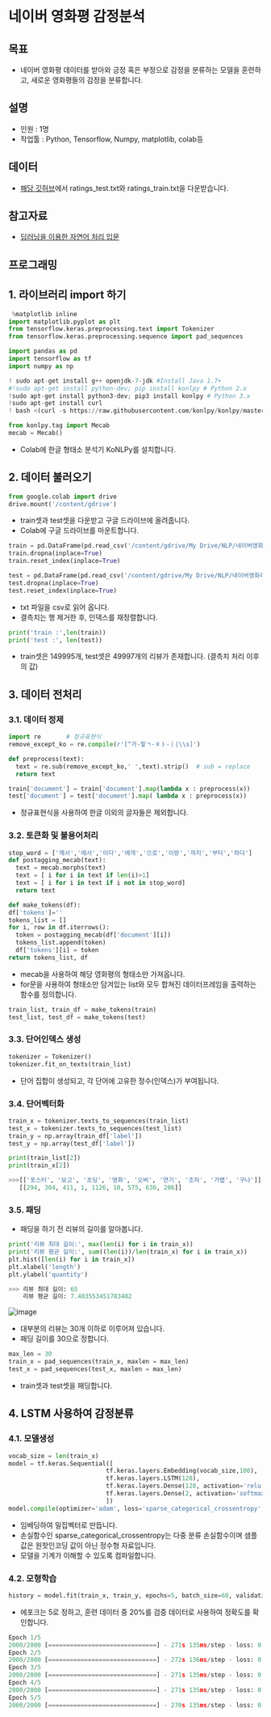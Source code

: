 # 네이버 영화평 감정분석
## 목표
- 네이버 영화평 데이터를 받아와 긍정 혹은 부정으로 감정을 분류하는 모델을 훈련하고, 새로운 영화평들의 감정을 분류합니다.
## 설명
- 인원 : 1명
- 작업툴 : Python, Tensorflow, Numpy, matplotlib, colab등
## 데이터
- [해당 깃허브](https://github.com/e9t/nsmc/)에서 ratings_test.txt와 ratings_train.txt을 다운받습니다.
## 참고자료
- [딥러닝을 이용한 자연어 처리 입문](https://wikidocs.net/book/2155)
## 프로그래밍
## 1. 라이브러리 import 하기
```python
 %matplotlib inline
import matplotlib.pyplot as plt
from tensorflow.keras.preprocessing.text import Tokenizer
from tensorflow.keras.preprocessing.sequence import pad_sequences
```
```python
import pandas as pd
import tensorflow as tf
import numpy as np
```
```python
! sudo apt-get install g++ openjdk-7-jdk #Install Java 1.7+ 
#!sudo apt-get install python-dev; pip install konlpy # Python 2.x 
!sudo apt-get install python3-dev; pip3 install konlpy # Python 3.x 
!sudo apt-get install curl 
! bash <(curl -s https://raw.githubusercontent.com/konlpy/konlpy/master/scripts/mecab.sh)
```
```python
from konlpy.tag import Mecab
mecab = Mecab()
```
- Colab에 한글 형태소 분석기 KoNLPy를 설치합니다.

## 2. 데이터 불러오기
```python
from google.colab import drive
drive.mount('/content/gdrive')
```
- train셋과 test셋을 다운받고 구글 드라이브에 올려줍니다.
- Colab에 구글 드라이브를 마운트합니다.
```python
train = pd.DataFrame(pd.read_csv('/content/gdrive/My Drive/NLP/네이버영화리뷰실습/ratings_train.txt', sep='\t', quoting=3,encoding='utf-8')) 
train.dropna(inplace=True)
train.reset_index(inplace=True)
```
```python
test = pd.DataFrame(pd.read_csv('/content/gdrive/My Drive/NLP/네이버영화리뷰실습/ratings_test.txt', sep='\t', quoting=3,encoding='utf-8')) 
test.dropna(inplace=True)
test.reset_index(inplace=True)
```
- txt 파일을 csv로 읽어 옵니다.
- 결측치는 행 제거한 후, 인덱스를 재정렬합니다.
```python
print('train :',len(train))
print('test :', len(test))
```
- train셋은 149995개, test셋은 49997개의 리뷰가 존재합니다. (결측치 처리 이후의 값)
## 3. 데이터 전처리
### 3.1. 데이터 정제
```python
import re       # 정규표현식
remove_except_ko = re.compile(r'[^가-힣ㄱ-ㅎㅏ-ㅣ|\\s]')

def preprocess(text):
  text = re.sub(remove_except_ko,' ',text).strip()  # sub = replace
  return text

train['document'] = train['document'].map(lambda x : preprocess(x))
test['document'] = test['document'].map( lambda x : preprocess(x))
```
- 정규표현식을 사용하여 한글 이외의 글자들은 제외합니다.
### 3.2. 토큰화 및 불용어처리
```python
stop_word = ['께서','에서','이다','에게','으로','이랑','까지','부터','하다']
def postagging_mecab(text):
  text = mecab.morphs(text)
  text = [ i for i in text if len(i)>1]
  text = [ i for i in text if i not in stop_word]
  return text
  ```
  ```python
  def make_tokens(df):
  df['tokens']=''
  tokens_list = []
  for i, row in df.iterrows():
    token = postagging_mecab(df['document'][i])
    tokens_list.append(token)
    df['tokens'][i] = token
  return tokens_list, df
  ```
  - mecab을 사용하여 해당 영화평의 형태소만 가져옵니다.
  - for문을 사용하여 형태소만 담겨있는 list와 모두 합쳐진 데이터프레임을 출력하는 함수를 정의합니다.
  ```python
  train_list, train_df = make_tokens(train)
  test_list, test_df = make_tokens(test)
  ```
  ### 3.3. 단어인덱스 생성
  ```python
  tokenizer = Tokenizer()      
  tokenizer.fit_on_texts(train_list)    
  ```
  -  단어 집합이 생성되고, 각 단어에 고유한 정수(인덱스)가 부여됩니다.
  ### 3.4. 단어벡터화
  ```python
  train_x = tokenizer.texts_to_sequences(train_list)
  test_x = tokenizer.texts_to_sequences(test_list)
  train_y = np.array(train_df['label'])
  test_y = np.array(test_df['label'])
  ```
  ```python
  print(train_list[2])
  print(train_x[2])
  
  >>>[['포스터', '보고', '초딩', '영화', '오버', '연기', '조차', '가볍', '구나']]
     [[294, 304, 411, 1, 1126, 10, 575, 636, 206]]
  ```
  ### 3.5. 패딩
  - 패딩을 하기 전 리뷰의 길이를 알아봅니다.
  ```python
  print('리뷰 최대 길이:', max(len(i) for i in train_x))
  print('리뷰 평균 길이:', sum((len(i))/len(train_x) for i in train_x))
  plt.hist([len(i) for i in train_x])
  plt.xlabel('length')
  plt.ylabel('quantity')
  
  >>> 리뷰 최대 길이: 65
      리뷰 평균 길이: 7.403553451783402
  ```
  ![image](https://user-images.githubusercontent.com/69240962/93350902-0f9c0780-f874-11ea-92e7-48096a1c64f5.png)
  - 대부분의 리뷰는 30개 이하로 이루어져 있습니다.
  - 패딩 길이를 30으로 정합니다.
  ```python
  max_len = 30
  train_x = pad_sequences(train_x, maxlen = max_len)
  test_x = pad_sequences(test_x, maxlen = max_len)
  ```
  - train셋과 test셋을 패딩합니다.
  ## 4. LSTM 사용하여 감정분류
  ### 4.1. 모델생성
  ```python
  vocab_size = len(train_x)
  model = tf.keras.Sequential([
                             tf.keras.layers.Embedding(vocab_size,100),
                             tf.keras.layers.LSTM(128),
                             tf.keras.layers.Dense(128, activation='relu'),
                             tf.keras.layers.Dense(2, activation='softmax')
                             ])
  model.compile(optimizer='adam', loss='sparse_categorical_crossentropy',metrics=['accuracy'])
```
- 임베딩하여 밀집벡터로 만듭니다. 
- 손실함수인 sparse_categorical_crossentropy는 다중 분류 손실함수이며 샘플 값은 원핫인코딩 값이 아닌 정수형 자료입니다.
- 모델을 기계가 이해할 수 있도록 컴파일합니다.
### 4.2. 모형학습
```python
history = model.fit(train_x, train_y, epochs=5, batch_size=60, validation_split=0.2)
```
- 에포크는 5로 정하고, 훈련 데이터 중 20%를 검증 데이터로 사용하여 정확도를 확인합니다.
```python
Epoch 1/5
2000/2000 [==============================] - 271s 135ms/step - loss: 0.4230 - accuracy: 0.7963 - val_loss: 0.3853 - val_accuracy: 0.8204
Epoch 2/5
2000/2000 [==============================] - 272s 136ms/step - loss: 0.3209 - accuracy: 0.8560 - val_loss: 0.4045 - val_accuracy: 0.8152
Epoch 3/5
2000/2000 [==============================] - 271s 135ms/step - loss: 0.2586 - accuracy: 0.8841 - val_loss: 0.4238 - val_accuracy: 0.8146
Epoch 4/5
2000/2000 [==============================] - 271s 135ms/step - loss: 0.2088 - accuracy: 0.9077 - val_loss: 0.4897 - val_accuracy: 0.8053
Epoch 5/5
2000/2000 [==============================] - 270s 135ms/step - loss: 0.1702 - accuracy: 0.9249 - val_loss: 0.5978 - val_accuracy: 0.8045
```
  

